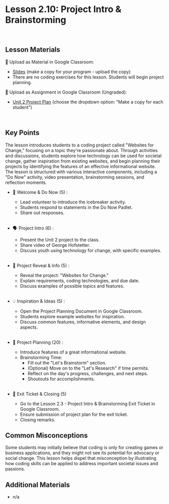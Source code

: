 # Lesson 2.10: Project Intro & Brainstorming

<br>

## Lesson Materials

📖 Upload as Material in Google Classroom:
- [Slides](https://docs.google.com/presentation/d/1q1oo12nwso3tM4RULl2wJZGYUpEDkOWT1FZN2q6WqVU/edit?usp=sharing) (make a copy for your program - upload the copy)
- There are no coding exercises for this lesson. Students will begin project planning.

📝 Upload as Assignment in Google Classroom (Ungraded):
- [Unit 2 Project Plan](https://docs.google.com/document/d/1VKah1XPtkCOXuHCE2CpxLuP3DC91c4n9CFlHTHHZiqI/edit?usp=sharing) (choose the dropdown option: "Make a copy for each student")


<br>

## Key Points
The lesson introduces students to a coding project called "Websites for Change," focusing on a topic they're passionate about. Through activities and discussions, students explore how technology can be used for societal change, gather inspiration from existing websites, and begin planning their projects by identifying the features of an effective informational website. The lesson is structured with various interactive components, including a "Do Now" activity, video presentation, brainstorming sessions, and reflection moments.


- 👋 Welcome & Do Now (5) : 
    - Lead volunteer to introduce the icebreaker activity.
    - Students respond to statements in the Do Now Padlet.
    - Share out responses.<br><br>

- 🗣️ Project Intro (6) : 
    - Present the Unit 2 project to the class.
    - Share video of George Hofstetter.
    - Discuss youth using technology for change, with specific examples.<br><br>

- 👀 Project Reveal & Info (5) :
    - Reveal the project: "Websites for Change."
    - Explain requirements, coding technologies, and due date.
    - Discuss examples of possible topics and features.<br><br>

- 💡 Inspiration & Ideas (5) : 
    - Open the Project Planning Document in Google Classroom.
    - Students explore example websites for inspiration.
    - Discuss common features, informative elements, and design aspects.<br><br>

- 📝 Project Planning (20) : 
    - Introduce features of a great informational website.
    - Brainstorming Time:
        - Fill out the "Let's Brainstorm" section.
        - (Optional) Move on to the "Let's Research" if time permits.
        - Reflect on the day's progress, challenges, and next steps.
        - Shoutouts for accomplishments. <br><br>

- 👋 Exit Ticket & Closing (5)
    - Go to the Lesson 2.3 - Project Intro & Brainstorming Exit Ticket in Google Classroom.
    - Ensure submission of project plan for the exit ticket.
    - Closing remarks.


## Common Misconceptions
Some students may initially believe that coding is only for creating games or business applications, and they might not see its potential for advocacy or social change. This lesson helps dispel that misconception by illustrating how coding skills can be applied to address important societal issues and passions.


## Additional Materials
- n/a
